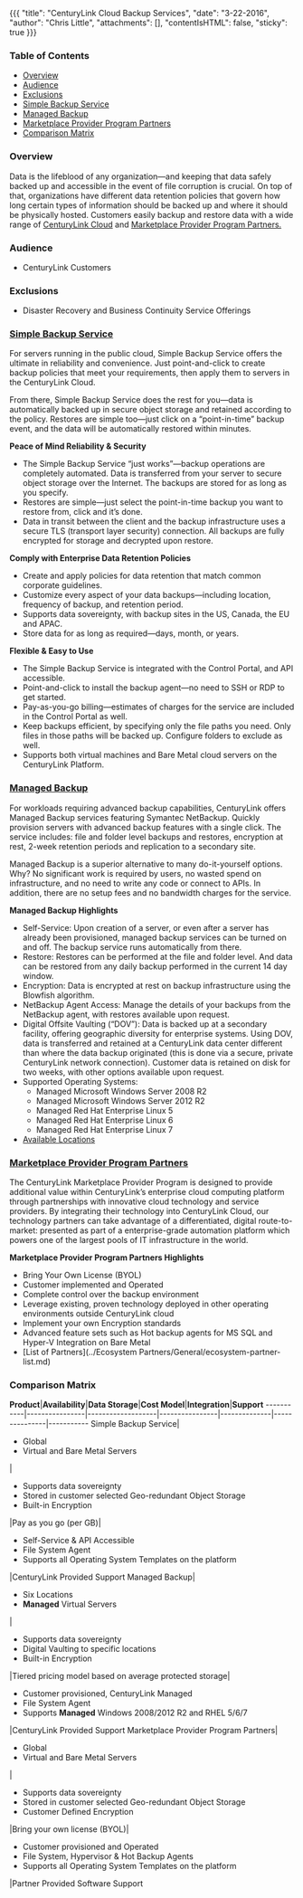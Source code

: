 {{{
  "title": "CenturyLink Cloud Backup Services",
  "date": "3-22-2016",
  "author": "Chris Little",
  "attachments": [],
  "contentIsHTML": false,
  "sticky": true
}}}

### Table of Contents

* [Overview](#overview)
* [Audience](#audience)
* [Exclusions](#exclusions)
* [Simple Backup Service](#simple-backup-service)
* [Managed Backup](#managed-backup)
* [Marketplace Provider Program Partners](#marketplace-provider-program-partners)
* [Comparison Matrix](#comparison-matrix)

### Overview
Data is the lifeblood of any organization—and keeping that data safely backed up and accessible in the event of file corruption is crucial. On top of that, organizations have different data retention policies that govern how long certain types of information should be backed up and where it should be physically hosted.  Customers easily backup and restore data with a wide range of [CenturyLink Cloud](//www.ctl.io) and [Marketplace Provider Program Partners.](//www.ctl.io/marketplace/program/)

### Audience
* CenturyLink Customers

### Exclusions
* Disaster Recovery and Business Continuity Service Offerings

### [Simple Backup Service](//www.ctl.io/simple-backup-service/)
For servers running in the public cloud, Simple Backup Service offers the ultimate in reliability and convenience. Just point-and-click to create backup policies that meet your requirements, then apply them to servers in the CenturyLink Cloud.

From there, Simple Backup Service does the rest for you—data is automatically backed up in secure object storage and retained according to the policy. Restores are simple too—just click on a “point-in-time” backup event, and the data will be automatically restored within minutes.

**Peace of Mind Reliability & Security**
* The Simple Backup Service “just works”—backup operations are completely automated. Data is transferred from your server to secure object storage over the Internet. The backups are stored for as long as you specify.
* Restores are simple—just select the point-in-time backup you want to restore from, click and it’s done.
* Data in transit between the client and the backup infrastructure uses a secure TLS (transport layer security) connection. All backups are fully encrypted for storage and decrypted upon restore.

**Comply with Enterprise Data Retention Policies**
* Create and apply policies for data retention that match common corporate guidelines.
* Customize every aspect of your data backups—including location, frequency of backup, and retention period.
* Supports data sovereignty, with backup sites in the US, Canada, the EU and APAC.
* Store data for as long as required—days, month, or years.

**Flexible & Easy to Use**
* The Simple Backup Service is integrated with the Control Portal, and API accessible.
* Point-and-click to install the backup agent—no need to SSH or RDP to get started.
* Pay-as-you-go billing—estimates of charges for the service are included in the Control Portal as well.
* Keep backups efficient, by specifying only the file paths you need. Only files in those paths will be backed up. Configure folders to exclude as well.
* Supports both virtual machines and Bare Metal cloud servers on the CenturyLink Platform.

### [Managed Backup](//www.ctl.io/managed-services/backup/)
For workloads requiring advanced backup capabilities, CenturyLink offers Managed Backup services featuring Symantec NetBackup. Quickly provision servers with advanced backup features with a single click. The service includes: file and folder level backups and restores, encryption at rest, 2-week retention periods and replication to a secondary site.

Managed Backup is a superior alternative to many do-it-yourself options. Why? No significant work is required by users, no wasted spend on infrastructure, and no need to write any code or connect to APIs. In addition, there are no setup fees and no bandwidth charges for the service.

**Managed Backup Highlights**
* Self-Service: Upon creation of a server, or even after a server has already been provisioned, managed backup services can be turned on and off. The backup service runs automatically from there.
* Restore: Restores can be performed at the file and folder level. And data can be restored from any daily backup performed in the current 14 day window.
* Encryption: Data is encrypted at rest on backup infrastructure using the Blowfish algorithm.
* NetBackup Agent Access: Manage the details of your backups from the NetBackup agent, with restores available upon request.
* Digital Offsite Vaulting (“DOV”): Data is backed up at a secondary facility, offering geographic diversity for enterprise systems. Using DOV, data is transferred and retained at a CenturyLink data center different than where the data backup originated (this is done via a secure, private CenturyLink network connection). Customer data is retained on disk for two weeks, with other options available upon request.
* Supported Operating Systems:
  * Managed Microsoft Windows Server 2008 R2
  * Managed Microsoft Windows Server 2012 R2
  * Managed Red Hat Enterprise Linux 5
  * Managed Red Hat Enterprise Linux 6
  * Managed Red Hat Enterprise Linux 7
* [Available Locations](../General/centuryLink-cloud-feature-availability-matrix.md)

### [Marketplace Provider Program Partners](//www.ctl.io/marketplace/program)
The CenturyLink Marketplace Provider Program is designed to provide additional value within CenturyLink’s enterprise cloud computing platform through partnerships with innovative cloud technology and service providers. By integrating their technology into CenturyLink Cloud, our technology partners can take advantage of a differentiated, digital route-to-market: presented as part of a enterprise-grade automation platform which powers one of the largest pools of IT infrastructure in the world.

**Marketplace Provider Program Partners Highlights**
* Bring Your Own License (BYOL)
* Customer implemented and Operated
* Complete control over the backup environment
* Leverage existing, proven technology deployed in other operating environments outside CenturyLink cloud
* Implement your own Encryption standards
* Advanced feature sets such as Hot backup agents for MS SQL and Hyper-V Integration on Bare Metal
* [List of Partners](../Ecosystem Partners/General/ecosystem-partner-list.md)

### Comparison Matrix

**Product**|**Availability**|**Data Storage**|**Cost Model**|**Integration**|**Support**
-----------|----------------|-------------------|----------------|--------------|---------------|-----------
Simple Backup Service|<ul><li>Global</li><li>Virtual and Bare Metal Servers</li></ul>|<ul><li>Supports data sovereignty</li><li>Stored in customer selected Geo-redundant Object Storage</li><li>Built-in Encryption</li></ul>|Pay as you go (per GB)|<ul><li>Self-Service & API Accessible</li><li>File System Agent</li><li>Supports all Operating System Templates on the platform</li></ul>|CenturyLink Provided Support
Managed Backup|<ul><li>Six Locations</li><li>**Managed** Virtual Servers</li></ul>|<ul><li>Supports data sovereignty</li><li>Digital Vaulting to specific locations</li><li>Built-in Encryption</li></ul>|Tiered pricing model based on average protected storage|<ul><li>Customer provisioned, CenturyLink Managed</li><li>File System Agent</li><li>Supports **Managed** Windows 2008/2012 R2 and RHEL 5/6/7</li></ul>|CenturyLink Provided Support
Marketplace Provider Program Partners|<ul><li>Global</li><li>Virtual and Bare Metal Servers</li></ul>|<ul><li>Supports data sovereignty</li><li>Stored in customer selected Geo-redundant Object Storage</li><li>Customer Defined Encryption</li></ul>|Bring your own license (BYOL)|<ul><li>Customer provisioned and Operated</li><li>File System, Hypervisor & Hot Backup Agents</li><li>Supports all Operating System Templates on the platform</li></ul>|Partner Provided Software Support
